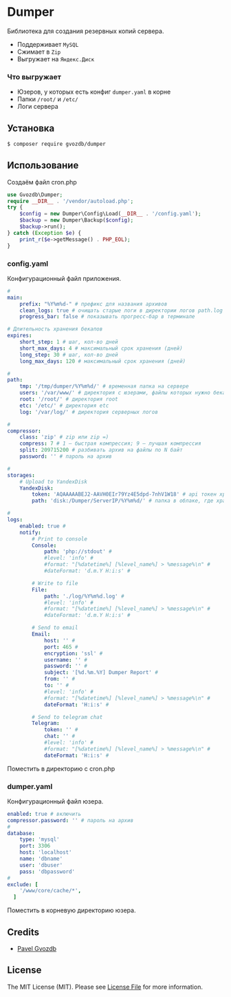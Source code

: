 # Dumper
Библиотека для создания резервных копий сервера.
* Поддерживает `MySQL`
* Сжимает в `Zip`
* Выгружает на `Яндекс.Диск`

### Что выгружает
 * Юзеров, у которых есть конфиг `dumper.yaml` в корне
 * Папки `/root/` и `/etc/`
 * Логи сервера

## Установка
``` bash
$ composer require gvozdb/dumper
```

## Использование
Создаём файл cron.php
``` php
use Gvozdb\Dumper;
require __DIR__ . '/vendor/autoload.php';
try {
    $config = new Dumper\Config\Load(__DIR__ . '/config.yaml');
    $backup = new Dumper\Backup($config);
    $backup->run();
} catch (Exception $e) {
    print_r($e->getMessage() . PHP_EOL);
}
```

### config.yaml
Конфигурационный файл приложения.
```yaml
#
main:
    prefix: "%Y%m%d-" # префикс для названия архивов
    clean_logs: true # очищать старые логи в директории логов path.log
    progress_bar: false # показывать прогресс-бар в терминале

# Длительность хранения бекапов
expires:
    short_step: 1 # шаг, кол-во дней
    short_max_days: 4 # максимальный срок хранения (дней)
    long_step: 30 # шаг, кол-во дней
    long_max_days: 120 # максимальный срок хранения (дней)

#
path:
    tmp: '/tmp/dumper/%Y%m%d/' # временная папка на сервере
    users: '/var/www/' # директория с юзерами, файлы которых нужно бекапить
    root: '/root/' # директория root
    etc: '/etc/' # директория etc
    log: '/var/log/' # директория серверных логов

#
compressor:
    class: 'zip' # zip или zip =)
    compress: 7 # 1 – быстрая компрессия; 9 – лучшая компрессия
    split: 209715200 # разбивать архив на файлы по N байт
    password: '' # пароль на архив

#
storages:
    # Upload to YandexDisk
    YandexDisk:
        token: 'AQAAAAABEJ2-AAVH0EIr79Yz4E5dpd-7nhV1W18' # api токен хранилища
        path: 'disk:/Dumper/ServerIP/%Y%m%d/' # папка в облаке, где хранить бекапы

#
logs:
    enabled: true #
    notify:
        # Print to console
        Console:
            path: 'php://stdout' #
            #level: 'info' #
            #format: "[%datetime%] [%level_name%] > %message%\n" #
            #dateFormat: 'd.m.Y H:i:s' #

        # Write to file
        File:
            path: './log/%Y%m%d.log' #
            #level: 'info' #
            #format: "[%datetime%] [%level_name%] > %message%\n" #
            #dateFormat: 'd.m.Y H:i:s' #

        # Send to email
        Email:
            host: '' #
            port: 465 #
            encryption: 'ssl' #
            username: '' #
            password: '' #
            subject: '[%d.%m.%Y] Dumper Report' #
            from: '' #
            to: '' #
            #level: 'info' #
            #format: "[%datetime%] [%level_name%] > %message%\n" #
            dateFormat: 'H:i:s' #

        # Send to telegram chat
        Telegram:
            token: '' #
            chat: '' #
            #level: 'info' #
            #format: "[%datetime%] [%level_name%] > %message%\n" #
            dateFormat: 'H:i:s' #
```
Поместить в директорию с cron.php

### dumper.yaml
Конфигурационный файл юзера.
```yaml
enabled: true # включить
compressor.password: '' # пароль на архив
#
database:
    type: 'mysql'
    port: 3306
    host: 'localhost'
    name: 'dbname'
    user: 'dbuser'
    pass: 'dbpassword'
#
exclude: [
    '/www/core/cache/*',
  ]
```
Поместить в корневую директорию юзера.

## Credits
- [Pavel Gvozdb][link-author]

## License
The MIT License (MIT). Please see [License File](LICENSE.md) for more information.

[link-author]: https://github.com/gvozdb
